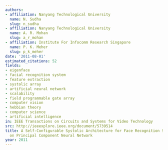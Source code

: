 ```yaml
---
authors:
- affiliation: Nanyang Technological University
  name: N. Sudha
  slug: n_sudha
- affiliation: Nanyang Technological University
  name: A. R. Mohan
  slug: a_r_mohan
- affiliation: Institute For Infocomm Research Singapore
  name: P. K. Meher
  slug: p_k_meher
date: '2011-08-01'
estimated_citations: 52
fields:
- eigenface
- facial recognition system
- feature extraction
- systolic array
- artificial neural network
- scalability
- field programmable gate array
- computer vision
- hebbian theory
- computer science
- artificial intelligence
in: IEEE Transactions on Circuits and Systems for Video Technology
src: http://ieeexplore.ieee.org/document/5739514
title: A Self-Configurable Systolic Architecture for Face Recognition System Based
  on Principal Component Neural Network
year: 2011
---
```

